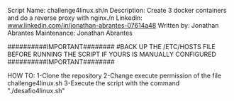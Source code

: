 Script Name: challenge4linux.sh/n
Description: Create 3 docker containers and do a reverse proxy with nginx./n
Linkedin: www.linkedin.com/in/jonathan-abrantes-07614a48
Written by: Jonathan Abrantes
Maintenance: Jonathan Abrantes

##########IMPORTANT########
#BACK UP THE /ETC/HOSTS FILE BEFORE RUNNING THE SCRIPT IF YOURS IS MANUALLY CONFIGURED
##########IMPORTANT########

HOW TO:
1-Clone the repository
2-Change execute permission of the file challenge4linux.sh
3-Execute the script with the command "./desafio4linux.sh"
